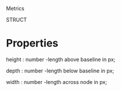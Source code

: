 Metrics

STRUCT

# Properties

height : number
-length above baseline in px;

depth : number
-length below baseline in px;

width : number
-length across node in px;
